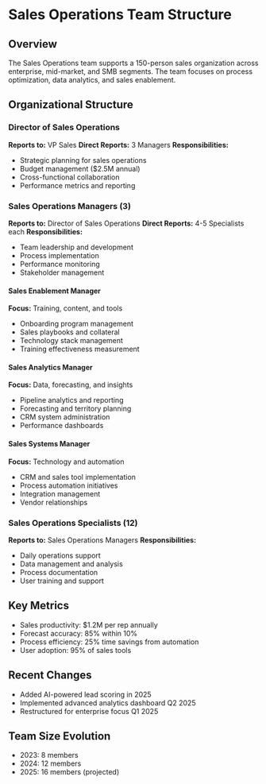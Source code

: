 # Sales Operations Team Structure

## Overview
The Sales Operations team supports a 150-person sales organization across enterprise, mid-market, and SMB segments. The team focuses on process optimization, data analytics, and sales enablement.

## Organizational Structure

### Director of Sales Operations
**Reports to:** VP Sales
**Direct Reports:** 3 Managers
**Responsibilities:**
- Strategic planning for sales operations
- Budget management ($2.5M annual)
- Cross-functional collaboration
- Performance metrics and reporting

### Sales Operations Managers (3)
**Reports to:** Director of Sales Operations
**Direct Reports:** 4-5 Specialists each
**Responsibilities:**
- Team leadership and development
- Process implementation
- Performance monitoring
- Stakeholder management

#### Sales Enablement Manager
**Focus:** Training, content, and tools
- Onboarding program management
- Sales playbooks and collateral
- Technology stack management
- Training effectiveness measurement

#### Sales Analytics Manager
**Focus:** Data, forecasting, and insights
- Pipeline analytics and reporting
- Forecasting and territory planning
- CRM system administration
- Performance dashboards

#### Sales Systems Manager
**Focus:** Technology and automation
- CRM and sales tool implementation
- Process automation initiatives
- Integration management
- Vendor relationships

### Sales Operations Specialists (12)
**Reports to:** Sales Operations Managers
**Responsibilities:**
- Daily operations support
- Data management and analysis
- Process documentation
- User training and support

## Key Metrics
- Sales productivity: $1.2M per rep annually
- Forecast accuracy: 85% within 10%
- Process efficiency: 25% time savings from automation
- User adoption: 95% of sales tools

## Recent Changes
- Added AI-powered lead scoring in 2025
- Implemented advanced analytics dashboard Q2 2025
- Restructured for enterprise focus Q1 2025

## Team Size Evolution
- 2023: 8 members
- 2024: 12 members
- 2025: 16 members (projected)
